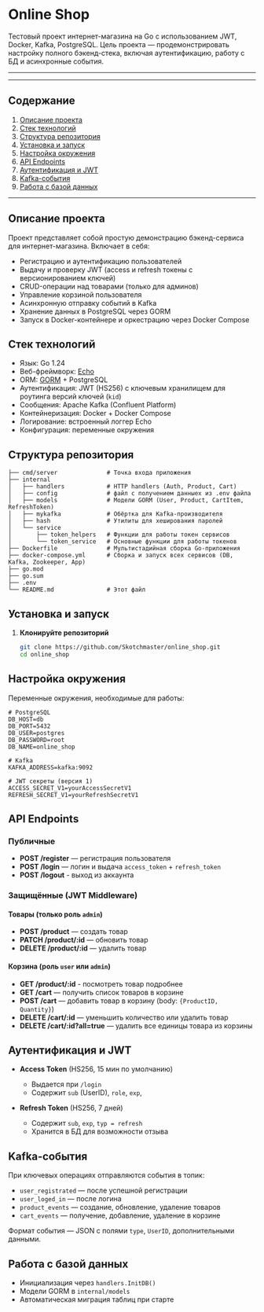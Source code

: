 # Online Shop

Тестовый проект интернет-магазина на Go с использованием JWT, Docker, Kafka, PostgreSQL. Цель проекта — продемонстрировать настройку полного бэкенд-стека, включая аутентификацию, работу с БД и асинхронные события.

---

---

## Содержание

1. [Описание проекта](#описание-проекта)
2. [Стек технологий](#стек-технологий)
3. [Структура репозитория](#структура-репозитория)
4. [Установка и запуск](#установка-и-запуск)
5. [Настройка окружения](#настройка-окружения)
6. [API Endpoints](#api-endpoints)
7. [Аутентификация и JWT](#аутентификация-и-jwt)
8. [Kafka-события](#kafka-события)
9. [Работа с базой данных](#работа-с-базой-данных)

---

## Описание проекта

Проект представляет собой простую демонстрацию бэкенд-сервиса для интернет-магазина. Включает в себя:

* Регистрацию и аутентификацию пользователей
* Выдачу и проверку JWT (access и refresh токены с версионированием ключей)
* CRUD-операции над товарами (только для админов)
* Управление корзиной пользователя
* Асинхронную отправку событий в Kafka
* Хранение данных в PostgreSQL через GORM
* Запуск в Docker-контейнере и оркестрацию через Docker Compose

## Стек технологий

* Язык: Go 1.24
* Веб-фреймворк: [Echo](https://echo.labstack.com/)
* ORM: [GORM](https://gorm.io/) + PostgreSQL
* Аутентификация: JWT (HS256) с ключевым хранилищем для роутинга версий ключей (`kid`)
* Сообщения: Apache Kafka (Confluent Platform)
* Контейнеризация: Docker + Docker Compose
* Логирование: встроенный логгер Echo
* Конфигурация: переменные окружения

## Структура репозитория

```
├── cmd/server              # Точка входа приложения
├── internal
│   ├── handlers            # HTTP handlers (Auth, Product, Cart)
│   ├── config              # файл с получением данныех из .env файла
│   ├── models              # Модели GORM (User, Product, CartItem, RefreshToken)
│   ├── mykafka             # Обёртка для Kafka-производителя
│   ├── hash                # Утилиты для хеширования паролей
│   └── service
│       ├── token_helpers   # Функции для работы токен сервисов
│       └── token_service   # Основные функции для работы токенов
├── Dockerfile              # Мультистадийная сборка Go-приложения
├── docker-compose.yml      # Сборка и запуск всех сервисов (DB, Kafka, Zookeeper, App)
├── go.mod
├── go.sum
├── .env
└── README.md               # Этот файл
```

## Установка и запуск

1. **Клонируйте репозиторий**

   ```bash
   git clone https://github.com/Skotchmaster/online_shop.git
   cd online_shop

## Настройка окружения

Переменные окружения, необходимые для работы:

```env
# PostgreSQL
DB_HOST=db
DB_PORT=5432
DB_USER=postgres
DB_PASSWORD=root
DB_NAME=online_shop

# Kafka
KAFKA_ADDRESS=kafka:9092

# JWT секреты (версия 1)
ACCESS_SECRET_V1=yourAccessSecretV1
REFRESH_SECRET_V1=yourRefreshSecretV1

```

## API Endpoints

### Публичные

* **POST /register** — регистрация пользователя
* **POST /login** — логин и выдача `access_token` + `refresh_token`
* **POST /logout** - выход из аккаунта

### Защищённые (JWT Middleware)

#### Товары (только роль `admin`)

* **POST /product** — создать товар
* **PATCH /product/:id** — обновить товар
* **DELETE /product/:id** — удалить товар

#### Корзина (роль `user` или `admin`)

* **GET /product/:id** - посмотреть товар подробнее
* **GET /cart** — получить список товаров в корзине
* **POST /cart** — добавить товар в корзину (body: `{ProductID, Quantity}`)
* **DELETE /cart/:id** — уменьшить количество или удалить товар
* **DELETE /cart/:id?all=true** — удалить все единицы товара из корзины

## Аутентификация и JWT

* **Access Token** (HS256, 15 мин по умолчанию)

  * Выдается при `/login`
  * Содержит `sub` (UserID), `role`, `exp`,
* **Refresh Token** (HS256, 7 дней)

  * Содержит `sub`, `exp`, `typ = refresh`
  * Хранится в БД для возможности отзыва


## Kafka-события

При ключевых операциях отправляются события в топик:

* `user_registrated` — после успешной регистрации
* `user_loged_in` — после логина
* `product_events` — создание, обновление, удаление товаров
* `cart_events` — получение, добавление, удаление в корзине

Формат события — JSON с полями `type`, `UserID`, дополнительными данными.

## Работа с базой данных

* Инициализация через `handlers.InitDB()`
* Модели GORM в `internal/models`
* Автоматическая миграция таблиц при старте
